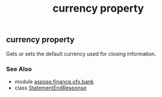 ﻿---
title: currency property
second_title: Aspose.Finance for Python via .NET API References
description: 
type: docs
weight: 50
url: /python-net/aspose.finance.ofx.bank/statementendresponse/currency/
is_root: false
---

## currency property


Gets or sets the default currency used for closing information.

### See Also
* module [aspose.finance.ofx.bank](../../)
* class [StatementEndResponse](/finance/python-net/aspose.finance.ofx.bank/statementendresponse)

